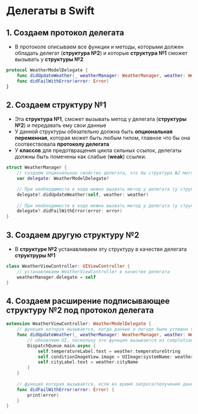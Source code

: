 # Делегаты в Swift

## 1. Создаем протокол делегата
 
- В протоколе описываем все функции и методы, которыми должен обладать делегат (**структура №2**) и которые **структура №1** сможет вызывать у **структуры №2**

```Swift
protocol WeatherModelDelegate {
    func didUpdateWeather(_ weatherManager: WeatherManager, weather: WeatherModel)
    func didFailWithError(error: Error)
}
```

## 2. Создаем структуру №1 

- Эта **структура №1**, сможет вызывать метод у делегата (**структуры №2**) и передавать ему свои данные
- У данной структуры обязательно должна быть **опциональная переменная**, которая может быть любым типом, главное что бы она соотвествовала **протоколу делегата**
- У **классов** для предотвращения цикла сильных ссылок, делегаты должны быть помечены как слабые (**weak**) ссылки.

```Swift
struct WeatherManager {
    // создаем опциональное свойство делегата, что бы структура №2 могла себя установить в эту переменную и тем самым дать доступ структуре №1 к методам/свойствам структуры №2 
    var delegate: WeatherModelDelegate?

    // При необходимости в коде можно вызвать метод у делегата (у структуры №2), передав ему свои данные (из структуры №1)
    delegate?.didUpdateWeather(self, weather: weather)
    
    // При необходимости в коде можно вызвать метод у делегата (у структуры №2) обрабатывающий ошибку
    delegate?.didFailWithError(error: error)
}
```

## 3. Создаем другую структуру №2

- В **структуре №2** устанавливаем эту структуру в качестве делегата **структруры №1**

```Swift
class WeatherViewController: UIViewController {
    // устанавливаем WeatherViewController в качестве делегата
    weatherManager.delegate = self
}
```

## 4. Создаем расширение подписывающее структуру №2 под протокол делегата

```Swift
extension WeatherViewController: WeatherModelDelegate {   
    // функция которая вызывается, когда данные о погоде были успешно получены
    func didUpdateWeather(_ weatherManager: WeatherManager, weather: WeatherModel) {
        // обновляем UI, поскольку это функция вызывается из completionHandler и так как мы обновляем UI, то мы должны выполнять код по обновлению UI в основном потоке
        DispatchQueue.main.async {
            self.temperatureLabel.text = weather.temperatureString
            self.conditionImageView.image = UIImage(systemName: weather.conditionName)
            self.cityLabel.text = weather.cityName
        }
    }
    
    // функция которая вызывается, если во время запроса/получения данных о погоде возникла ошибка
    func didFailWithError(error: Error) {
        print(error)
    }
}
```
